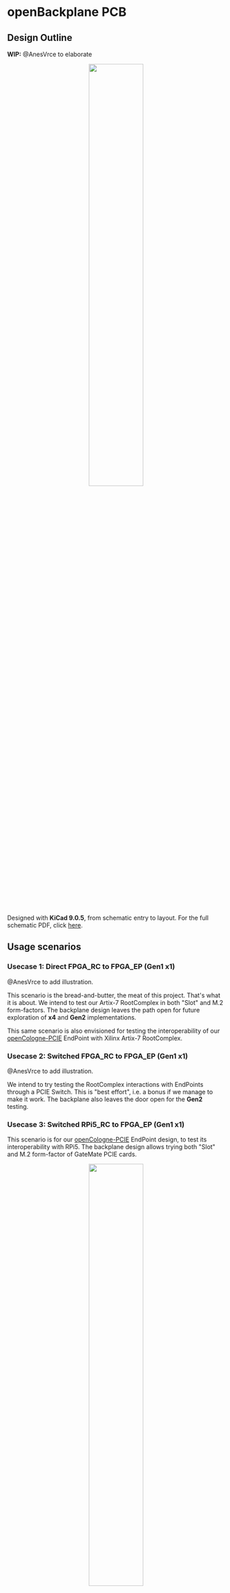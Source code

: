 # openBackplane PCB

## Design Outline
**WIP:**
@AnesVrce to elaborate

<p align="center" width="100%">
    <img width="50%" src="0.doc/openPCIE-BlockDiagram.jpg">
</p>

Designed with **KiCad 9.0.5**, from schematic entry to layout. For the full schematic PDF, click [here](openpci2-backplane/openpci2-backplane.pdf).

## Usage scenarios

### Usecase 1: Direct FPGA_RC to FPGA_EP (Gen1 x1)
@AnesVrce to add illustration.

This scenario is the bread-and-butter, the meat of this project. That's what it is about. We intend to test our Artix-7 RootComplex in both "Slot" and M.2 form-factors. The backplane design leaves the path open for future exploration of **x4** and **Gen2** implementations.

This same scenario is also envisioned for testing the interoperability of our [openCologne-PCIE](https://github.com/chili-chips-ba/openCologne-PCIE) EndPoint with Xilinx Artix-7 RootComplex.

### Usecase 2: Switched FPGA_RC to FPGA_EP (Gen1 x1)
@AnesVrce to add illustration. 

We intend to try testing the RootComplex interactions with EndPoints through a PCIE Switch. This is "best effort", i.e. a  bonus if we manage to make it work. The backplane also leaves the door open for the **Gen2** testing.

### Usecase 3: Switched RPi5_RC to FPGA_EP (Gen1 x1)
This scenario is for our [openCologne-PCIE](https://github.com/chili-chips-ba/openCologne-PCIE) EndPoint design, to test its interoperability with RPi5. The backplane design allows trying both "Slot" and M.2 form-factor of GateMate PCIE cards.

<p align="center" width="100%">
    <img width="50%" src="0.doc/images/PCIE-synergy-with-RPI5.png">
</p>

Our backplane is designed for `RPi5 Standard FFC`, which is when contacts are on the `opposite sides`.

<p align="center" width="100%">
    <img width="50%" src="0.doc/images/RPI5-PCIE-FFC.jpg">
</p>

Such cable is also known as `"B Type"`, see [this](https://www.amazon.com/iUniker-Contacts-Opposite-Raspberry-Peripheral/dp/B0F7HJL2QG/ref=pd_ci_mcx_di_int_sccai_cn_d_sccl_2_2/143-7699313-0639204?pd_rd_w=UVwz6&content-id=amzn1.sym.751acc83-5c05-42d0-a15e-303622651e1e&pf_rd_p=751acc83-5c05-42d0-a15e-303622651e1e&pf_rd_r=SSMC3DSGA2A09FFQH4YH&pd_rd_wg=RZodX&pd_rd_r=fb584b31-62bd-44e0-af8e-5133406dd983&pd_rd_i=B0F7HJL2QG&psc=1).

Interestingly, many RPi5 HATs use the same-side contacts, that is the "A Type" cables, despite RaspberryPi explicit requirement not to do so. It is important to ensure that you are using the correct orientation FFC before connecting up and powering up the system. [Here](https://www.jeffgeerling.com/blog/2023/testing-pcie-on-raspberry-pi-5) is another interesting read on the RPi5 PCIE connectivity.

### Usecase 4: PCIE Expansion or Extension
By using our _"PCIE Jumper Cable"_, the backplane can be connected to a standard PC serving as a RootComplex, such as for the expansion of its I/O Slot capacity, or for the extension of its physical reach. We also intend to use it for [openCologne-PCIE](https://github.com/chili-chips-ba/openCologne-PCIE) EndPoint validation, specificaly to assess and compare the strength of GateMate SerDes to others, Xilinx Artix-7 and off-the-shelf ASICs in particular.

<p align="center" width="100%">
    <img width="60%" src="0.doc/images/PCIE-Jumper-Cable-Male2Male.jpg">
</p>

## PCIE Layout Consideration

The _characteristic impedance_ of the differential pairs on our backplane is `100ohm+/-10% for both data and clock signals`. They are all routed as `microstrips`, i.e. with reference to Ground/Power plane from only one side. The P-to-N skew is matched to no more than **5 mils**.

The number of vias or other impedance discontinuities on the path of `5Gbps signal wires` and `100MHz reference clocks` is minimized. As a matter of face, we have `only two vias per diff pair`, one at the start, another at the end of the signal path. The need for them comes from of our very unique feature with multiple connectors for the same line, placed on the opposite sides of the board. Since we must have at least two vias, We could have also used the _'striplines'_, which is when the high-speed traces are sandwiched between two reference planes (ground or power). In a normal situation, the _'microstrips'_ are better as they allow getting away without any vias. 

The size of our vias is the standard **0.3mm**. The blind, burried, partial or any other advanced via technologies are not used. That makes for a less expensive PCB and final product, but it also stresses the need to be super cautious about the vias on the diff pairs. Since they go through all layers, they are longer, and also not with the smallest possible diameter, therefore overall bulkier and more of a disturbance.

<p align="center" width="100%">
    <img width="65%" src="0.doc/images/PCIE-Trace-Impedance.jpg">
</p>

Our stackup is **4-layer**:

- `Top` - Microstrip for diff pairs and ordinary lines 
- `L2` - Ground plane
- `L3` - 3.3V Power plane
- `Bottom` - Microstrip for diff pairs and ordinary lines 

Check [this](0.doc/PCIE-Layout-Guidelines.TI-slaae45.pdf) link for additional routing considerations.

Since we have a unique feature with multiple connectors on the same line, special care is given to minimize the "stubs" at both the start and end of the transmission line. Here is an example of what not to do.

<p align="center" width="100%">
    <img width="65%" src="0.doc/images/PCB-Stubs-MustAvoid.png">
</p>

> [@AnesVrce, please translate this to English] Svi generatori signala trebaju biti postavljeni ekstremno blizu. Slicno tome, svi potrosaci signala trebaju biti vrlo blizu. Cilj je minimizirati "stub" na pocetku putanje (generatori) kao i "stub" na kraju putanje (potrosaci).
>
> A na gornjem primjeru, u slucaju kada je M.2 generator, a "Slot" potrosac, imamo vrlo dug "stub" na obje strane. Kako u taj "stub" takodje ide korisni signal, a "stub" nije terminiran, iz njega se signal reflektuje, tj. vrati nazad, i to sa znatnim kasnjenjem zbog duzine "stub"-a.
Taj reflektovani val onda poremeti originalni signal na "Slot" poziciji, gdje ga primamo, i to u momentu kada se od njega ocekuje da bude stabilan. Slicno, reflektovani signal iz M.2 stub-a poremeti generator na M.2 poziciji, sto se nesto poslije toga odslika i na "Slot" lokaciji, gdje nam treba da je cist, a taj treci val se pocne mijesati sa prvim i drugim. Fora je sto je moguce vise eliminisati drugi, treci i ostale povratne valove (Reflected Waves), i u igri ostaviti samo prvi val (Incident Wave).
>
> Anese, bila bi prava stvar prvo simularati ovaj gore slucaj, ako ilustraciji efekta "stub-a" i refleksije valova.

## Signal Integrity (SI) Sims
@AnesVrce TODO.

The following five wiring topologies are examined in Electro-Magnetic Simulations (EMS):
- `Bad` **Long stubs**. For understanding of _Incident_ and _Reflected_ waves
- `One-2-One` **Point-to-Point**. This is the standard and simplest, i.e. the baseline case
- `Two-2-Two` **Multipoint-to-Multipoint**. Unique for high-speed
- `Three-2-One` **Multipoint-to-Point**. Unique for high-speed
- `One-2-Two` **Point-to-Multipoint**. Unique for high-speed

Since we feature multiple mechanical connectors ("Slot", M.2, RPi5 FPC) on the same diff lines, we have very unusal, probably **unique topologies** to deal with. All three representative combinations are analyzed and presented.

### EMS topology 0: Bad (just for learning, not for using)
- long stubs on both sides
  
### EMS topology 1: One-2-One (standard)
- SWRC3_CLK_P/N 100MHz clock diff pair
  
### EMS topology 2: Two-2-Two (unique)
- Pick one of the RC4 => EP4 5Gbps diff pairs
  
### EMS topology 3: Three-2-One (unique)
- Pick one of the RC1 => SW 5Gbps diff pairs
  
### EMS topology 4: One-2-Two (unique)
- Pick the longest 5Gbps diff pairs from the SW => SW_EP0/1/2/3 set
  
## SI Lab Measurements
TODO

-----

### References:
**[1] [PCIE Card Electro-Mechanical Specification, Rev4.0](0.doc/PCIE-card-ElectroMech-Spec.Rev4-0.pdf)**

**[2] RPi5 PCIE Connector Enigma**
- [Reverse Engineering RPi5 PCIE](https://github.com/m1geo/Pi5_PCIe)
- [4-port PCIE/Gen3 Hub for RPi5. Based on ASM2806. FPC must be rotated](https://github.com/will127534/PCIe3_Hub)

**[3] PCIE Extenders**
- [PCIE "Slot" to 4-port "Slot" with ASM1184e, by Waveshare](https://www.waveshare.com/pcie-packet-switch-4p.htm)
- [RPi5 PCIe FPC to "Slot", by 52Pi](https://52pi.com/collections/all-products/products/p02-pcie-slot-for-rpi5)
- [RPi5 4-port FPC HAT with ASM1184e, by 52Pi](https://wiki.52pi.com/index.php?title=EP-0233)
- [RPi5 4-port FPC HAT with ASM1184e, by Waveshare](https://www.waveshare.com/pcie-to-4-ch-pcie-hat.htm)

**[4] ASMedia ASM1184e 1-to-4 single-lane PCIE/Gen2 Switch**
- [Product Brief](https://www.asmedia.com.tw/product/556yQ9dSX7gP9Tuf/b7FyQBCxz2URbzg0)
- [Technical Notes](https://crimier.github.io/posts/ASM118x)
- [Design Example: CM4 M2 (NVME) NAS](https://github.com/will127534/CM4-Nvme-NAS)

**[5] [Component datasheets](1.datasheets)**

**[6] [PCB Layout Guidelines](0.doc/PCIE-Layout-Guidelines.TI-slaae45.pdf)**

**[7] Open-source SI Sim tools**
- [openEMS](https://docs.openems.de)
- [AntMicro EMS Sim](https://antmicro.com/blog/2025/07/recent-improvements-to-antmicros-signal-integrity-simulation-flow)

-------
#### End of Document
